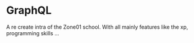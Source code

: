 # GraphQL

A re create intra of the Zone01 school.
With all mainly features like the xp, programming skills ...

